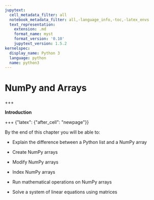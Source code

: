 ```yaml
---
jupytext:
  cell_metadata_filter: all
  notebook_metadata_filter: all,-language_info,-toc,-latex_envs
  text_representation:
    extension: .md
    format_name: myst
    format_version: '0.10'
    jupytext_version: 1.5.2
kernelspec:
  display_name: Python 3
  language: python
  name: python3
---
```


# NumPy and Arrays

+++

**Introduction**

+++ {"latex": {"after_cell": "newpage"}}

By the end of this chapter you will be able to:

 * Explain the difference between a Python list and a NumPy array

 * Create NumPy arrays

 * Modify NumPy arrays

 * Index NumPy arrays

 * Run mathematical operations on  NumPy arrays

 * Solve a system of linear equations using matrices

```{code-cell} ipython3

```
